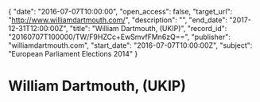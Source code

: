{
  "date": "2016-07-07T10:00:00", 
  "open_access": false, 
  "target_url": "http://www.williamdartmouth.com/", 
  "description": "", 
  "end_date": "2017-12-31T12:00:00Z", 
  "title": "William Dartmouth, (UKIP)", 
  "record_id": "20160707T100000/TW/F9HZCc+EwSmvfFMn6zQ==", 
  "publisher": "williamdartmouth.com", 
  "start_date": "2016-07-07T10:00:00Z", 
  "subject": "European Parliament Elections 2014"
}

# William Dartmouth, (UKIP)


